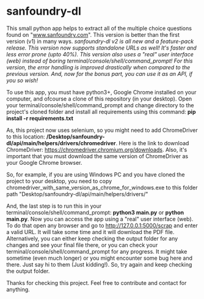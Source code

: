 # sanfoundry-dl

This small python app helps to extract all of the multiple choice questions found on "www.sanfoundry.com". This version is better than the first version (v1) in many ways.
<em>sanfoundry-dl v2 is all new and a feature-pack release. This version now supports standalone URLs as well! It's faster and less error prone (upto 40%). This version also uses a "real" user interface (web) instead of boring terminal/console/shell/command_prompt! For this version, the error handling is improved drastically when compared to the previous version. And, now for the bonus part, you can use it as an API, if you so wish!</em>

To use this app, you must have python3+, Google Chrome installed on your computer, and ofcourse a clone of this repository (in your desktop).
Open your terminal/console/shell/command_prompt and change directory to the project's cloned folder and install all requirements using this command: <b>pip install -r requirements.txt</b>

As, this project now uses selenium, so you might need to add ChromeDriver to this location: <b>/Desktop/sanfoundry-dl/api/main/helpers/drivers/chromedriver</b>.
Here is the link to download ChromeDriver: <a href="https://chromedriver.chromium.org/downloads">https://chromedriver.chromium.org/downloads</a>. Also, it's important that you must download the same version of ChromeDriver as your Google Chrome browser.

So, for example, if you are using Windows PC and you have cloned the project to your desktop, you need to copy chromedriver_with_same_version_as_chrome_for_windows.exe to this folder path "Desktop/sanfoundry-dl/api/main/helpers/drivers/"

And, the last step is to run this in your terminal/console/shell/command_prompt: <b>python3 main.py</b> or <b>python main.py</b>. Now you can access the app using a "real" user interface (web). To do that open any browser and go to <a href="[https://chromedriver.chromium.org/downloads](http://127.0.0.1:5000/scrap)">http://127.0.0.1:5000/scrap</a> and enter a valid URL. It will take some time and it will download the PDF file. Alternatively, you can either keep checking the output folder for any changes and see your final file there, or you can check your terminal/console/shell/command_prompt for any progress. It might take sometime (even much longer) or you might encounter some bug here and there. Just say hi to them (Just kidding!). So, try again and keep checking the output folder.

Thanks for checking this project. Feel free to contribute and contact for anything.
